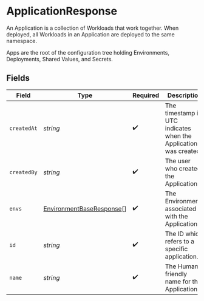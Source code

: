 # ApplicationResponse

An Application is a collection of Workloads that work together. When deployed, all Workloads in an Application are deployed to the same namespace.

Apps are the root of the configuration tree holding Environments, Deployments, Shared Values, and Secrets.


## Fields

| Field                                                                       | Type                                                                        | Required                                                                    | Description                                                                 | Example                                                                     |
| --------------------------------------------------------------------------- | --------------------------------------------------------------------------- | --------------------------------------------------------------------------- | --------------------------------------------------------------------------- | --------------------------------------------------------------------------- |
| `createdAt`                                                                 | *string*                                                                    | :heavy_check_mark:                                                          | The timestamp in UTC indicates when the Application was created.            | 2020-06-22T09:37:23.523Z                                                    |
| `createdBy`                                                                 | *string*                                                                    | :heavy_check_mark:                                                          | The user who created the Application.                                       |                                                                             |
| `envs`                                                                      | [EnvironmentBaseResponse](../../models/shared/environmentbaseresponse.md)[] | :heavy_check_mark:                                                          | The Environments associated with the Application.                           |                                                                             |
| `id`                                                                        | *string*                                                                    | :heavy_check_mark:                                                          | The ID which refers to a specific application.                              |                                                                             |
| `name`                                                                      | *string*                                                                    | :heavy_check_mark:                                                          | The Human-friendly name for the Application.                                |                                                                             |